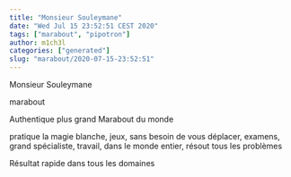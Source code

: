 ```yaml
---
title: "Monsieur Souleymane"
date: "Wed Jul 15 23:52:51 CEST 2020"
tags: ["marabout", "pipotron"]
author: m1ch3l
categories: ["generated"]
slug: "marabout/2020-07-15-23:52:51"
---
```


Monsieur Souleymane

marabout

Authentique plus grand Marabout du monde

pratique la magie blanche, jeux, sans besoin de vous déplacer, examens, grand spécialiste, travail, dans le monde entier, résout tous les problèmes

Résultat rapide dans tous les domaines
